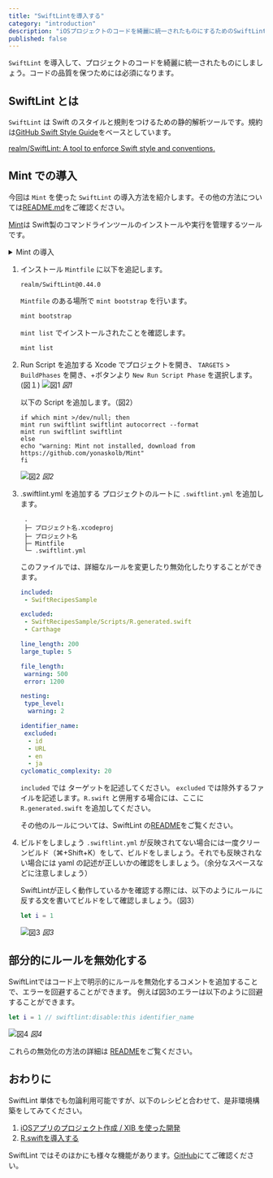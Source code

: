 ```yaml
---
title: "SwiftLintを導入する"
category: "introduction"
description: "iOSプロジェクトのコードを綺麗に統一されたものにするためのSwiftLintの導入方法を紹介します。"
published: false
---
```


`SwiftLint` を導入して、プロジェクトのコードを綺麗に統一されたものにしましょう。コードの品質を保つためには必須になります。

## SwiftLint とは

`SwiftLint` は Swift のスタイルと規則をつけるための静的解析ツールです。規約は[GitHub Swift Style Guide](https://github.com/github/swift-style-guide)をベースとしています。

[realm/SwiftLint: A tool to enforce Swift style and conventions.](https://github.com/realm/SwiftLint)

## Mint での導入

今回は `Mint` を使った `SwiftLint` の導入方法を紹介します。その他の方法については[README.md](https://github.com/realm/SwiftLint#installation)をご確認ください。

[Mint](https://github.com/yonaskolb/Mint)は Swift製のコマンドラインツールのインストールや実行を管理するツールです。

<details><summary>Mint の導入</summary>

Mint の導入は
```bash
// Mint のインストール
$ brew install mint
// バージョン確認
$ mint version
```
で行うことができます。

プロジェクトのルートに `Mintfile` を作成します。
```bash
cd プロジェクト名
touch Mintfile
```

```
.
├─ プロジェクト名.xcodeproj
├─ プロジェクト名
└─ Mintfile
```
</details>

1. インストール
    `Mintfile` に以下を追記します。
    ```
    realm/SwiftLint@0.44.0
    ```

    `Mintfile` のある場所で `mint bootstrap` を行います。
    
    ```bash
    mint bootstrap
    ```

    `mint list` でインストールされたことを確認します。
    ```bash
    mint list
    ```
2. Run Script を追加する
   Xcode でプロジェクトを開き、 `TARGETS` > `BuildPhases` を開き、+ボタンより `New Run Script Phase` を選択します。(図１)
    ![図1](/assets/swiftlint/images/figure1.png)
    *図1*

    以下の Script を追加します。（図2）
    ```shell
    if which mint >/dev/null; then
    mint run swiftlint swiftlint autocorrect --format
    mint run swiftlint swiftlint
    else
    echo "warning: Mint not installed, download from https://github.com/yonaskolb/Mint"
    fi
    ```

    ![図2](/assets/swiftlint/images/figure2.png)
    *図2*    

3. .swiftlint.yml を追加する
   プロジェクトのルートに `.swiftlint.yml` を追加します。
   ```
    .
    ├─ プロジェクト名.xcodeproj
    ├─ プロジェクト名
    ├─ Mintfile
    └─ .swiftlint.yml
    ```
    
    このファイルでは、詳細なルールを変更したり無効化したりすることができます。

    ```yaml
    included:
     - SwiftRecipesSample

    excluded:
     - SwiftRecipesSample/Scripts/R.generated.swift
     - Carthage

    line_length: 200
    large_tuple: 5

    file_length:
     warning: 500
     error: 1200

    nesting:
     type_level:
      warning: 2

    identifier_name:
     excluded:
      - id
      - URL
      - en
      - ja
    cyclomatic_complexity: 20
    ```

    `included` では ターゲットを記述してください。
    `excluded` では除外するファイルを記述します。`R.swift` と併用する場合には、ここに `R.generated.swift` を追加してください。
    
    その他のルールについては、SwiftLint の[README](https://github.com/realm/SwiftLint#configuration)をご覧ください。


4. ビルドをしましょう
    `.swiftlint.yml` が反映されてない場合には一度クリーンビルド（⌘+Shift+K）をして、ビルドをしましょう。それでも反映されない場合には yaml の記述が正しいかの確認をしましょう。（余分なスペースなどに注意しましょう）

    SwiftLintが正しく動作しているかを確認する際には、以下のようにルールに反する文を書いてビルドをして確認しましょう。（図3）
    ```swift
    let i = 1
    ```
    
    ![図3](/assets/swiftlint/images/figure3.png)
    *図3*

## 部分的にルールを無効化する

SwiftLintではコード上で明示的にルールを無効化するコメントを追加することで、エラーを回避することができます。
例えば図3のエラーは以下のように回避することができます。
```swift
let i = 1 // swiftlint:disable:this identifier_name
```
![図4](/assets/swiftlint/images/figure4.png)
*図4*

これらの無効化の方法の詳細は [README](https://github.com/realm/SwiftLint#disable-rules-in-code)をご覧ください。

## おわりに

SwiftLint 単体でも勿論利用可能ですが、以下のレシピと合わせて、是非環境構築をしてみてください。
1. [iOSアプリのプロジェクト作成 / XIB を使った開発](https://swift-recipes.doshcook.com/recipes/create-project)
2. [R.swiftを導入する](https://swift-recipes.doshcook.com/recipes/rswift)

SwiftLint ではそのほかにも様々な機能があります。[GitHub](https://github.com/realm/SwiftLint)にてご確認ください。
